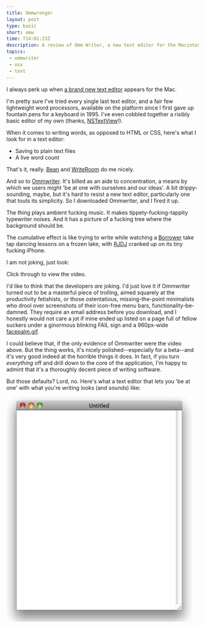 ```yaml
---
title: Ommwronger
layout: post
type: basic
short: omw
time: T14:01:23Z
description: A review of Omm Writer, a new text editor for the Macintosh.
topics: 
 - ommwriter
 - osx
 - text
---
```

I always perk up when [a brand new text editor][2] appears for the Mac.

I'm pretty sure I've tried every single last text editor, and a fair few lightweight word processors, available on the platform since I first gave up fountain pens for a keyboard in 1995. I've even cobbled together a risibly basic editor of my own (thanks, [NSTextView][1]!).

When it comes to writing words, as opposed to HTML or CSS, here's what I look for in a text editor:

* Saving to plain text files
* A live word count

That's it, really. [Bean](http://www.bean-osx.com/Bean.html) and [WriteRoom](http://www.hogbaysoftware.com/products/writeroom) do me nicely.

And so to [Ommwriter][2]. It's billed as an aide to concentration, a means by which we users might 'be at one with ourselves and our ideas'. A bit drippy-sounding, maybe, but it's hard to resist a new text editor, particularly one that touts its simplicity. So I downloaded Ommwriter, and I fired it up.

The thing plays ambient fucking music. It makes tippety-fucking-tappity typewriter noises. And it has a picture of a fucking tree where the background should be.

The cumulative effect is like trying to write while watching a [Borrower](http://en.wikipedia.org/wiki/The_Borrowers "Not that there's anything wrong with Borrowers; I wanted to be one when I was six") take tap dancing lessons on a frozen lake, with [RJDJ](http://rjdj.me/ "Essential audio-warping app") cranked up on its tiny fucking iPhone.

I am not joking, just look:

<object type="application/x-shockwave-flash" style="width:590px;height:484px;" data="http://vimeo.com/moogaloop.swf?clip_id=7670108&amp;server=vimeo.com&amp;show_title=0&amp;show_byline=0&amp;show_portrait=0&amp;color=ffffff&amp;fullscreen=1">
	<param name="movie" value="http://vimeo.com/moogaloop.swf?clip_id=7670108&amp;server=vimeo.com&amp;show_title=0&amp;show_byline=0&amp;show_portrait=0&amp;color=ffffff&amp;fullscreen=1" />
	<p>Click through to view the video.</p>
</object>

I'd like to think that the developers _are_ joking. I'd just love it if Ommwriter turned out to be a masterful piece of trolling, aimed squarely at the productivity fetishists, or those ostentatious, missing-the-point minimalists who drool over screenshots of their icon-free menu bars, functionality-be-damned. They require an email address before you download, and I honestly would not care a jot if mine ended up listed on a page full of fellow suckers under a ginormous blinking FAIL sign and a 960px-wide [facepalm.gif](http://images.google.co.uk/images?q=facepalm).

I could believe that, if the only evidence of Ommwriter were the video above. But the thing works, it's nicely polished--especially for a beta--and it's very good indeed at the horrible things it does. In fact, if you turn _everything_ off and drill down to the core of the application, I'm happy to admint that it's a thoroughly decent piece of writing software.

But those defaults? Lord, no. Here's what a text editor that lets you 'be at one' with what you're writing looks (and sounds) like:

<img src="/u/2009/11/text-editor-centre.jpg" alt="A TextEdit window" width="487" height="589" />

[1]:http://developer.apple.com/mac/library/documentation/Cocoa/Reference/ApplicationKit/Classes/NSTextView_Class/Reference/Reference.html
[2]:http://www.ommwriter.com/